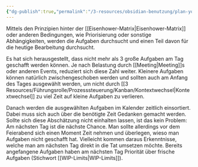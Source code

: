 ```yaml
---
{"dg-publish":true,"permalink":"/3-resources/obsidian-benutzung/plan-your-today-tasks/","created":"2024-06-23T19:46:00.900+02:00","updated":"2024-04-21T13:31:21.559+02:00"}
---
```



Mittels den Prinzipien hinter der [[Eisenhower-Matrix\|Eisenhower-Matrix]] oder anderen Bedingungen, wie Priorisierung oder sonstige Abhängigkeiten, werden die Aufgaben durchsucht und einen Teil davon für die heutige Bearbeitung durchsucht.

Es hat sich herausgestellt, dass nicht mehr als 3 große Aufgaben am Tag geschafft werden können. Je nach Belastung durch [[Meeting\|Meeting]]s oder anderen Events, reduziert sich diese Zahl weiter. Kleinere Aufgaben können natürlich zwischengeschoben werden und sollten auch am Anfang des Tages ausgewählt werden, um nicht durch [[3 Resources/Führungsrolle/Prozesssteuerung/Kanban/Kontextwechsel\|Kontextwechsel]] zu viel Zeit auf kleine Aufgaben zu verlieren.

Danach werden die ausgewählten Aufgaben im Kalender zeitlich einsortiert. Dabei muss sich auch über die benötigte Zeit Gedanken gemacht werden. Sollte sich diese Abschätzung nicht einhalten lassen, ist das kein Problem: Am nächsten Tag ist die nächste Chance. Man sollte allerdings vor dem Feierabend sich einen Moment Zeit nehmen und überlegen, wieso man Aufgaben nicht geschafft hat. Vielleicht kommen daraus Erkenntnisse, welche man am nächsten Tag direkt in die Tat umsetzen möchte. Bereits angefangene Aufgaben haben am nächsten Tag Priorität über frische Aufgaben (Stichwort [[WIP-Limits\|WIP-Limits]]).
